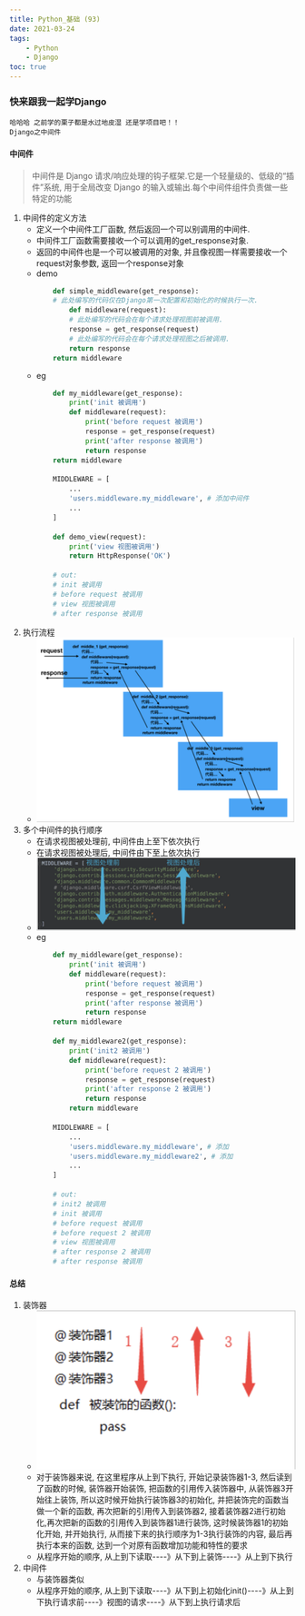 ```yaml
---
title: Python_基础 (93)
date: 2021-03-24
tags: 
    - Python
    - Django
toc: true
---
```


### 快来跟我一起学Django
    哈哈哈 之前学的栗子都是水过地皮湿 还是学项目吧！！
    Django之中间件

<!-- more -->

#### 中间件
> 中间件是 Django 请求/响应处理的钩子框架.它是一个轻量级的、低级的“插件”系统, 用于全局改变 Django 的输入或输出.每个中间件组件负责做一些特定的功能
1. 中间件的定义方法
    * 定义一个中间件工厂函数, 然后返回一个可以别调用的中间件.
    * 中间件工厂函数需要接收一个可以调用的get_response对象.
    * 返回的中间件也是一个可以被调用的对象, 并且像视图一样需要接收一个request对象参数, 返回一个response对象
    * demo
        ```python
            def simple_middleware(get_response):
            # 此处编写的代码仅在Django第一次配置和初始化的时候执行一次.
                def middleware(request):
                # 此处编写的代码会在每个请求处理视图前被调用.
                response = get_response(request)
                # 此处编写的代码会在每个请求处理视图之后被调用.
                return response
            return middleware
        ```
    * eg
        ```python
            def my_middleware(get_response):
                print('init 被调用')
                def middleware(request):
                    print('before request 被调用')
                    response = get_response(request)
                    print('after response 被调用')
                    return response
            return middleware

            MIDDLEWARE = [
                ...
                'users.middleware.my_middleware', # 添加中间件
                ...
            ]

            def demo_view(request):
                print('view 视图被调用')
                return HttpResponse('OK')

            # out: 
            # init 被调用
            # before request 被调用
            # view 视图被调用
            # after response 被调用
        ```
2. 执行流程
    * ![简单中间件执行流程](/img/20210324_1.png)
3. 多个中间件的执行顺序
    * 在请求视图被处理前, 中间件由上至下依次执行
    * 在请求视图被处理后, 中间件由下至上依次执行
    * ![多个中间件执行流程](/img/20210324_2.png)
    * eg
        ```python
            def my_middleware(get_response):
                print('init 被调用')
                def middleware(request):
                    print('before request 被调用')
                    response = get_response(request)
                    print('after response 被调用')
                    return response
            return middleware
            
            def my_middleware2(get_response):
                print('init2 被调用')
                def middleware(request):
                    print('before request 2 被调用')
                    response = get_response(request)
                    print('after response 2 被调用')
                    return response
                return middleware

            MIDDLEWARE = [
                ...
                'users.middleware.my_middleware', # 添加
                'users.middleware.my_middleware2', # 添加
                ...
            ]

            # out:
            # init2 被调用
            # init 被调用
            # before request 被调用
            # before request 2 被调用
            # view 视图被调用
            # after response 2 被调用
            # after response 被调用
        ```

#### 总结
1. 装饰器
    * ![装饰器顺序](/img/20210324_3.png)
    * 对于装饰器来说, 在这里程序从上到下执行, 开始记录装饰器1-3, 然后读到了函数的时候, 装饰器开始装饰, 把函数的引用传入装饰器中, 从装饰器3开始往上装饰, 所以这时候开始执行装饰器3的初始化, 并把装饰完的函数当做一个新的函数, 再次把新的引用传入到装饰器2, 接着装饰器2进行初始化,再次把新的函数的引用传入到装饰器1进行装饰, 这时候装饰器1的初始化开始, 并开始执行, 从而接下来的执行顺序为1-3执行装饰的内容, 最后再执行本来的函数, 达到一个对原有函数增加功能和特性的要求
    * 从程序开始的顺序, 从上到下读取----》从下到上装饰----》从上到下执行
2. 中间件
    * 与装饰器类似
    * 从程序开始的顺序, 从上到下读取----》从下到上初始化init()----》从上到下执行请求前----》视图的请求----》从下到上执行请求后
